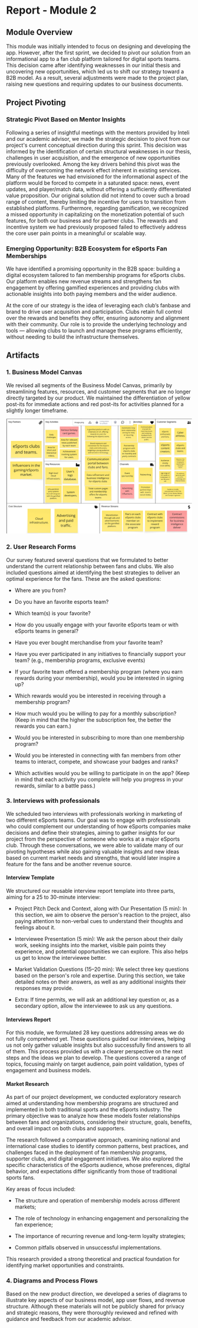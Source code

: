 # Report - Module 2

## Module Overview

This module was initially intended to focus on designing and developing the app. However, after the first sprint, we decided to pivot our solution from an informational app to a fan club platform tailored for digital sports teams. This decision came after identifying weaknesses in our initial thesis and uncovering new opportunities, which led us to shift our strategy toward a B2B model. As a result, several adjustments were made to the project plan, raising new questions and requiring updates to our business documents. 

## Project Pivoting

### Strategic Pivot Based on Mentor Insights

Following a series of insightful meetings with the mentors provided by Inteli and our academic advisor, we made the strategic decision to pivot from our project's current conceptual direction during this sprint. This decision was informed by the identification of certain structural weaknesses in our thesis, challenges in user acquisition, and the emergence of new opportunities previously overlooked. Among the key drivers behind this pivot was the difficulty of overcoming the network effect inherent in existing services. Many of the features we had envisioned for the informational aspect of the platform would be forced to compete in a saturated space: news, event updates, and player/match data, without offering a sufficiently differentiated value proposition. Our original solution did not intend to cover such a broad range of content, thereby limiting the incentive for users to transition from established platforms. Furthermore, regarding gamification, we recognized a missed opportunity in capitalizing on the monetization potential of such features, for both our business and for partner clubs. The rewards and incentive system we had previously proposed failed to effectively address the core user pain points in a meaningful or scalable way.

### Emerging Opportunity: B2B Ecosystem for eSports Fan Memberships

We have identified a promising opportunity in the B2B space: building a digital ecosystem tailored to fan membership programs for eSports clubs. Our platform enables new revenue streams and strengthens fan engagement by offering gamified experiences and providing clubs with actionable insights into both paying members and the wider audience.

At the core of our strategy is the idea of leveraging each club’s fanbase and brand to drive user acquisition and participation. Clubs retain full control over the rewards and benefits they offer, ensuring autonomy and alignment with their community. Our role is to provide the underlying technology and tools — allowing clubs to launch and manage these programs efficiently, without needing to build the infrastructure themselves.

## Artifacts

### 1. Business Model Canvas

We revised all segments of the Business Model Canvas, primarily by streamlining features, resources, and customer segments that are no longer directly targeted by our product. We maintained the differentiation of yellow post-its for immediate actions and red post-its for activities planned for a slightly longer timeframe.

<img src="./assets/modulo_2/BMC.png"/>

### 2. User Research Forms

Our survey featured several questions that we formulated to better understand the current relationship between fans and clubs. We also included questions aimed at identifying the best strategies to deliver an optimal experience for the fans. These are the asked questions:

- Where are you from?

- Do you have an favorite esports team?

- Which team(s) is your favorite?

- How do you usually engage with your favorite eSports team or with eSports teams in general?

- Have you ever bought merchandise from your favorite team?

- Have you ever participated in any initiatives to financially support your team? (e.g., membership programs, exclusive events)

- If your favorite team offered a membership program (where you earn rewards during your membership), would you be interested in signing up?

- Which rewards would you be interested in receiving through a membership program?

- How much would you be willing to pay for a monthly subscription? (Keep in mind that the higher the subscription fee, the better the rewards you can earn.)

- Would you be interested in subscribing to more than one membership program?

- Would you be interested in connecting with fan members from other teams to interact, compete, and showcase your badges and ranks?

- Which activities would you be willing to participate in on the app? (Keep in mind that each activity you complete will help you progress in your rewards, similar to a battle pass.)

### 3. Interviews with professionals

We scheduled two interviews with professionals working in marketing of two different eSports teams. Our goal was to engage with professionals who could complement our understanding of how eSports companies make decisions and define their strategies, aiming to gather insights for our project from the perspective of someone who works at a major eSports club. Through these conversations, we were able to validate many of our pivoting hypotheses while also gaining valuable insights and new ideas based on current market needs and strengths, that would later inspire a feature for the fans and be another revenue source.

#### Interview Template

We structured our reusable interview report template into three parts, aiming for a 25 to 30-minute interview:

- Project Pitch Deck and Context, along with Our Presentation (5 min): In this section, we aim to observe the person's reaction to the project, also paying attention to non-verbal cues to understand their thoughts and feelings about it.

- Interviewee Presentation (5 min): We ask the person about their daily work, seeking insights into the market, visible pain points they experience, and potential opportunities we can explore. This also helps us get to know the interviewee better.

- Market Validation Questions (15–20 min): We select three key questions based on the person's role and expertise. During this section, we take detailed notes on their answers, as well as any additional insights their responses may provide.

- Extra: If time permits, we will ask an additional key question or, as a secondary option, allow the interviewee to ask us any questions.

#### Interviews Report

For this module, we formulated 28 key questions addressing areas we do not fully comprehend yet. These questions guided our interviews, helping us not only gather valuable insights but also successfully find answers to all of them. This process provided us with a clearer perspective on the next steps and the ideas we plan to develop. The questions covered a range of topics, focusing mainly on target audience, pain point validation, types of engagement and business models.

#### Market Research

As part of our project development, we conducted exploratory research aimed at understanding how membership programs are structured and implemented in both traditional sports and the eSports industry. The primary objective was to analyze how these models foster relationships between fans and organizations, considering their structure, goals, benefits, and overall impact on both clubs and supporters.

The research followed a comparative approach, examining national and international case studies to identify common patterns, best practices, and challenges faced in the deployment of fan membership programs, supporter clubs, and digital engagement initiatives. We also explored the specific characteristics of the eSports audience, whose preferences, digital behavior, and expectations differ significantly from those of traditional sports fans.

Key areas of focus included:

- The structure and operation of membership models across different markets;

- The role of technology in enhancing engagement and personalizing the fan experience;

- The importance of recurring revenue and long-term loyalty strategies;

- Common pitfalls observed in unsuccessful implementations.

This research provided a strong theoretical and practical foundation for identifying market opportunities and constraints.

### 4. Diagrams and Process Flows

Based on the new product direction, we developed a series of diagrams to illustrate key aspects of our business model, app user flows, and revenue structure. Although these materials will not be publicly shared for privacy and strategic reasons, they were thoroughly reviewed and refined with guidance and feedback from our academic advisor.

